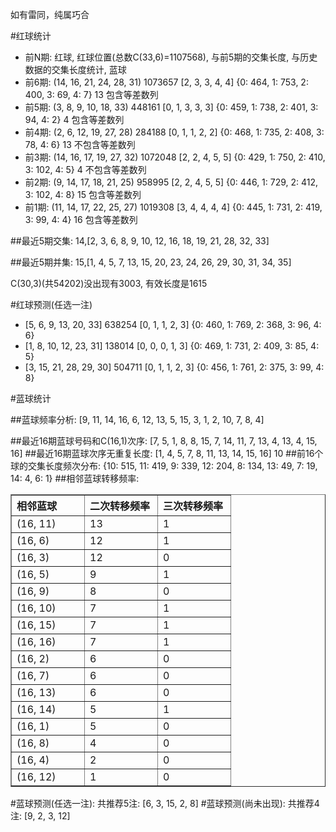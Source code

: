 <!-- 
.. title: 双色球2014107期(2014-09-16)数据分析报告
.. slug: slott-2014107-2014-09-16-report
.. date: 2014-09-17 08:00:00 UTC+08:00
.. tags: Lottery
.. link: 
.. description: 
.. type: text
-->

如有雷同，纯属巧合

<!-- TEASER_END-->

#红球统计

- 前N期: 红球, 红球位置(总数C(33,6)=1107568), 与前5期的交集长度, 与历史数据的交集长度统计, 蓝球
- 前6期: (14, 16, 21, 24, 28, 31) 1073657 [2, 3, 3, 4, 4] {0: 464, 1: 753, 2: 400, 3: 69, 4: 7} 13 包含等差数列
- 前5期: (3, 8, 9, 10, 18, 33) 448161 [0, 1, 3, 3, 3] {0: 459, 1: 738, 2: 401, 3: 94, 4: 2} 4 包含等差数列
- 前4期: (2, 6, 12, 19, 27, 28) 284188 [0, 1, 1, 2, 2] {0: 468, 1: 735, 2: 408, 3: 78, 4: 6} 13 不包含等差数列
- 前3期: (14, 16, 17, 19, 27, 32) 1072048 [2, 2, 4, 5, 5] {0: 429, 1: 750, 2: 410, 3: 102, 4: 5} 4 不包含等差数列
- 前2期: (9, 14, 17, 18, 21, 25) 958995 [2, 2, 4, 5, 5] {0: 446, 1: 729, 2: 412, 3: 102, 4: 8} 15 包含等差数列
- 前1期: (11, 14, 17, 22, 25, 27) 1019308 [3, 4, 4, 4, 4] {0: 445, 1: 731, 2: 419, 3: 99, 4: 4} 16 包含等差数列

##最近5期交集:
14,[2, 3, 6, 8, 9, 10, 12, 16, 18, 19, 21, 28, 32, 33]

##最近5期并集:
15,[1, 4, 5, 7, 13, 15, 20, 23, 24, 26, 29, 30, 31, 34, 35]

C(30,3)(共54202)没出现有3003, 
有效长度是1615

#红球预测(任选一注)

- [5, 6, 9, 13, 20, 33] 638254 [0, 1, 1, 2, 3] {0: 460, 1: 769, 2: 368, 3: 96, 4: 6}
- [1, 8, 10, 12, 23, 31] 138014 [0, 0, 0, 1, 3] {0: 469, 1: 731, 2: 409, 3: 85, 4: 5}
- [3, 15, 21, 28, 29, 30] 504711 [0, 1, 1, 2, 3] {0: 456, 1: 761, 2: 375, 3: 99, 4: 8}

#蓝球统计

##蓝球频率分析:
[9, 11, 14, 16, 6, 12, 13, 5, 15, 3, 1, 2, 10, 7, 8, 4]

##最近16期蓝球号码和C(16,1)次序:
[7, 5, 1, 8, 8, 15, 7, 14, 11, 7, 13, 4, 13, 4, 15, 16]
##最近16期蓝球次序无重复长度:
[1, 4, 5, 7, 8, 11, 13, 14, 15, 16] 10
##前16个球的交集长度频次分布:
{10: 515, 11: 419, 9: 339, 12: 204, 8: 134, 13: 49, 7: 19, 14: 4, 6: 1}
##相邻蓝球转移频率:
<table border="1" class="table table-striped dataframe">
  <thead>
    <tr style="text-align: left;">
      <th style="min-width: 100px;">相邻蓝球</th>
      <th style="min-width: 100px;">二次转移频率</th>
      <th style="min-width: 100px;">三次转移频率</th>
    </tr>
  </thead>
  <tbody>
    <tr>
      <td> (16, 11)</td>
      <td> 13</td>
      <td> 1</td>
    </tr>
    <tr>
      <td>  (16, 6)</td>
      <td> 12</td>
      <td> 1</td>
    </tr>
    <tr>
      <td>  (16, 3)</td>
      <td> 12</td>
      <td> 0</td>
    </tr>
    <tr>
      <td>  (16, 5)</td>
      <td>  9</td>
      <td> 1</td>
    </tr>
    <tr>
      <td>  (16, 9)</td>
      <td>  8</td>
      <td> 0</td>
    </tr>
    <tr>
      <td> (16, 10)</td>
      <td>  7</td>
      <td> 1</td>
    </tr>
    <tr>
      <td> (16, 15)</td>
      <td>  7</td>
      <td> 1</td>
    </tr>
    <tr>
      <td> (16, 16)</td>
      <td>  7</td>
      <td> 1</td>
    </tr>
    <tr>
      <td>  (16, 2)</td>
      <td>  6</td>
      <td> 0</td>
    </tr>
    <tr>
      <td>  (16, 7)</td>
      <td>  6</td>
      <td> 0</td>
    </tr>
    <tr>
      <td> (16, 13)</td>
      <td>  6</td>
      <td> 0</td>
    </tr>
    <tr>
      <td> (16, 14)</td>
      <td>  5</td>
      <td> 1</td>
    </tr>
    <tr>
      <td>  (16, 1)</td>
      <td>  5</td>
      <td> 0</td>
    </tr>
    <tr>
      <td>  (16, 8)</td>
      <td>  4</td>
      <td> 0</td>
    </tr>
    <tr>
      <td>  (16, 4)</td>
      <td>  2</td>
      <td> 0</td>
    </tr>
    <tr>
      <td> (16, 12)</td>
      <td>  1</td>
      <td> 0</td>
    </tr>
  </tbody>
</table>
#蓝球预测(任选一注):
共推荐5注: [6, 3, 15, 2, 8]
#蓝球预测(尚未出现):
共推荐4注: [9, 2, 3, 12]

